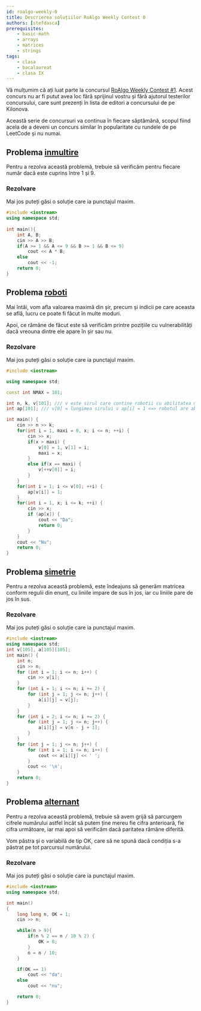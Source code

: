 ```yaml
---
id: roalgo-weekly-0
title: Descrierea soluțiilor RoAlgo Weekly Contest 0
authors: [stefdasca]
prerequisites:
    - basic-math
    - arrays
    - matrices
    - strings
tags:
    - clasa
    - bacalaureat
    - clasa IX
---
```


Vă mulțumim că ați luat parte la concursul
[RoAlgo Weekly Contest #1](https://kilonova.ro/contests/1481/). Acest concurs nu
ar fi putut avea loc fără sprijinul vostru și fără ajutorul testerilor
concursului, care sunt prezenți în lista de editori a concursului de pe Kilonova.

Această serie de concursuri va continua în fiecare săptămână, scopul fiind acela
de a deveni un concurs similar în popularitate cu rundele de pe LeetCode și nu
numai.

## Problema [inmultire](https://kilonova.ro/problems/3643)

Pentru a rezolva această problemă, trebuie să verificăm pentru fiecare număr
dacă este cuprins între $1$ și $9$.

### Rezolvare

Mai jos puteți găsi o soluție care ia punctajul maxim.

```cpp
#include <iostream>
using namespace std;
 
int main(){
    int A, B;
    cin >> A >> B;
    if(A >= 1 && A <= 9 && B >= 1 && B <= 9)
        cout << A * B;
    else
        cout << -1;
    return 0;
}
```

## Problema [roboti](https://kilonova.ro/problems/3644)

Mai întâi, vom afla valoarea maximă din șir, precum și indicii pe care aceasta
se află, lucru ce poate fi făcut în multe moduri.

Apoi, ce rămâne de făcut este să verificăm printre pozițiile cu vulnerabilități
dacă vreouna dintre ele apare în șir sau nu.

### Rezolvare

Mai jos puteți găsi o soluție care ia punctajul maxim.

```cpp
#include <iostream>

using namespace std;

const int NMAX = 101;

int n, k, v[101]; /// v este sirul care contine robotii cu abilitatea maxima
int ap[101]; /// v[0] = lungimea sirului v ap[i] = 1 <=> robotul are abilitate maxima

int main() {
    cin >> n >> k;
    for(int i = 1, maxi = 0, x; i <= n; ++i) {
        cin >> x;
        if(x > maxi) {
            v[0] = 1, v[1] = i;
            maxi = x;
        }
        else if(x == maxi) {
            v[++v[0]] = i;
        }
    }
    for(int i = 1; i <= v[0]; ++i) {
        ap[v[i]] = 1;
    }
    for(int i = 1, x; i <= k; ++i) {
        cin >> x;
        if (ap[x]) {
            cout << "Da";
            return 0;
        }
    }
    cout << "Nu";
    return 0;
}
```

## Problema [simetrie](https://kilonova.ro/problems/3645)

Pentru a rezolva această problemă, este îndeajuns să generăm matricea conform
regulii din enunț, cu liniile impare de sus în jos, iar cu liniile pare de jos în sus.

### Rezolvare

Mai jos puteți găsi o soluție care ia punctajul maxim.

```cpp
#include <iostream>
using namespace std;
int v[105], a[105][105];
int main() {
    int n;
    cin >> n;
    for (int i = 1; i <= n; i++) {
        cin >> v[i];
    }
    for (int i = 1; i <= n; i += 2) {
        for (int j = 1; j <= n; j++) {
            a[i][j] = v[j];
        }
    }
    for (int i = 2; i <= n; i += 2) {
        for (int j = 1; j <= n; j++) {
            a[i][j] = v[n - j + 1];
        }
    }
    for (int j = 1; j <= n; j++) {
        for (int i = 1; i <= n; i++) {
            cout << a[i][j] << ' ';
        }
        cout << '\n';
    }
    return 0;
}
```

## Problema [alternant](https://kilonova.ro/problems/3646)

Pentru a rezolva această problemă, trebuie să avem grijă să parcurgem cifrele
numărului astfel încât să putem ține mereu fie cifra anterioară, fie cifra
următoare, iar mai apoi să verificăm dacă paritatea rămâne diferită.

Vom păstra și o variabilă de tip OK, care să ne spună dacă condiția s-a păstrat
pe tot parcursul numărului.

### Rezolvare

Mai jos puteți găsi o soluție care ia punctajul maxim.

```cpp
#include <iostream>
using namespace std;

int main()
{
    long long n, OK = 1;
    cin >> n;

    while(n > 9){
        if(n % 2 == n / 10 % 2) {
            OK = 0;
        }  
        n = n / 10;
    }

    if(OK == 1)
        cout << "da";
    else
        cout << "nu";

    return 0;
}
```
